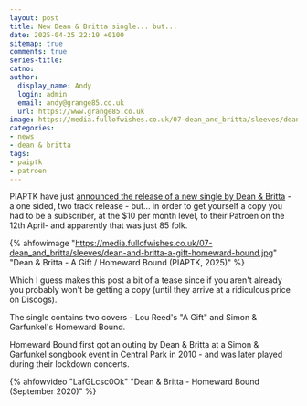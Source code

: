 ```yaml
---
layout: post
title: New Dean & Britta single... but...
date: 2025-04-25 22:19 +0100
sitemap: true
comments: true
series-title:
catno:
author:
  display_name: Andy
  login: admin
  email: andy@grange85.co.uk
  url: https://www.grange85.co.uk
image: https://media.fullofwishes.co.uk/07-dean_and_britta/sleeves/dean-and-britta-a-gift-homeward-bound.jpg
categories:
- news
- dean & britta
tags:
- paiptk
- patroen
---
```

PIAPTK have just [announced the release of a new single by Dean & Britta](http://piaptk.com/products/866479-dean-and-britta-nyc-single-patreon-freebie) - a one sided, two track release - but... in order to get yourself a copy you had to be a subscriber, at the $10 per month level, to their Patroen on the 12th April- and apparently that was just 85 folk.

{% ahfowimage "https://media.fullofwishes.co.uk/07-dean_and_britta/sleeves/dean-and-britta-a-gift-homeward-bound.jpg" "Dean & Britta - A Gift / Homeward Bound (PIAPTK, 2025)" %}

Which I guess makes this post a bit of a tease since if you aren't already you probably won't be getting a copy (until they arrive at a ridiculous price on Discogs).

The single contains two covers - Lou Reed's "A Gift" and Simon & Garfunkel's Homeward Bound.

Homeward Bound first got an outing by Dean & Britta at a Simon & Garfunkel songbook event in Central Park in 2010 - and was later played during their lockdown concerts.

{% ahfowvideo "LafGLcsc0Ok" "Dean & Britta - Homeward Bound (September 2020)" %}
